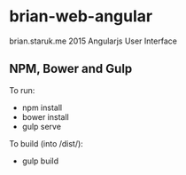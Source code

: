 # brian-web-angular

brian.staruk.me 2015 Angularjs User Interface

## NPM, Bower and Gulp

To run: 

* npm install
* bower install
* gulp serve

To build (into /dist/):

* gulp build